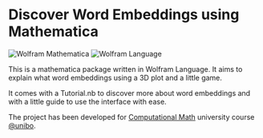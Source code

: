# Discover Word Embeddings using Mathematica

![Wolfram Mathematica](https://img.shields.io/badge/-Wolfram%20Mathematica-DD1100?style=flat&logo=wolframmathematica&logoColor=white)
![Wolfram Language](https://img.shields.io/badge/-Wolfram%20Language-DD1100?style=flat&logo=wolframlanguage&logoColor=white)



This is a mathematica package written in Wolfram Language. It aims to explain what word embeddings using a 3D plot and a little game.

It comes with a Tutorial.nb to discover more about word embeddings and with a little guide to use the interface with ease.

The project has been developed for [Computational Math](https://www.unibo.it/it/studiare/dottorati-master-specializzazioni-e-altra-formazione/insegnamenti/insegnamento/2023/479026)  university course [@unibo](https://www.unibo.it/it).
